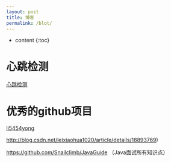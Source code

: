 ```yaml
---
layout: post
title: 博客
permalink: /blot/
---
```


* content
{:toc}


心跳检测
=====================
[心跳检测](https://gitee.com/mkk/HeartBeat/)

优秀的github项目
=====================
[li5454yong](https://github.com/li5454yong/)

http://blog.csdn.net/leixiaohua1020/article/details/18893769)

https://github.com/Snailclimb/JavaGuide （Java面试所有知识点）